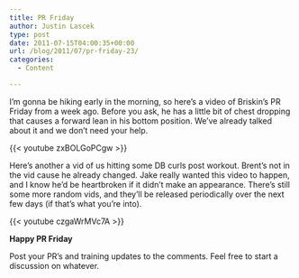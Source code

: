 ```yaml
---
title: PR Friday
author: Justin Lascek
type: post
date: 2011-07-15T04:00:35+00:00
url: /blog/2011/07/pr-friday-23/
categories:
  - Content

---
```

I&#8217;m gonna be hiking early in the morning, so here&#8217;s a video of Briskin&#8217;s PR Friday from a week ago. Before you ask, he has a little bit of chest dropping that causes a forward lean in his bottom position. We&#8217;ve already talked about it and we don&#8217;t need your help.
  

  
{{< youtube zxBOLGoPCgw >}}
  

  
Here&#8217;s another a vid of us hitting some DB curls post workout. Brent&#8217;s not in the vid cause he already changed. Jake really wanted this video to happen, and I know he&#8217;d be heartbroken if it didn&#8217;t make an appearance. There&#8217;s still some more random vids, and they&#8217;ll be released periodically over the next few days (if that&#8217;s what you&#8217;re into).
  
{{< youtube czgaWrMVc7A >}}
  

  
**Happy PR Friday**
  
Post your PR&#8217;s and training updates to the comments. Feel free to start a discussion on whatever.
